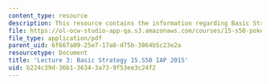 ```yaml
---
content_type: resource
description: This resource contains the information regarding Basic Strategy.
file: https://ol-ocw-studio-app-qa.s3.amazonaws.com/courses/15-s50-poker-theory-and-analytics-january-iap-2015/b224c39d36b136343a739f53ee3c24f2_MIT15_S50IAP15_L3_Basic.pdf
file_type: application/pdf
parent_uid: 6f667a09-25e7-17a0-d75b-3864b5c23e2a
resourcetype: Document
title: 'Lecture 3: Basic Strategy 15.S50 IAP 2015'
uid: b224c39d-36b1-3634-3a73-9f53ee3c24f2
---
```

